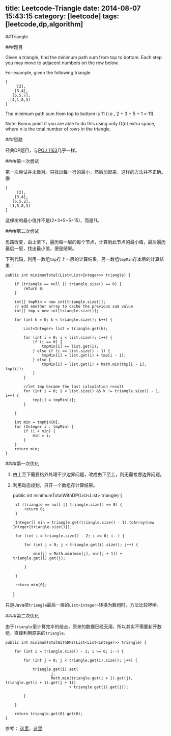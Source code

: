 title: Leetcode-Triangle
date: 2014-08-07 15:43:15
category: [leetcode]
tags: [leetcode,dp,algorithm]
---

##Triangle

###题目

Given a triangle, find the minimum path sum from top to bottom. Each step you may move to adjacent numbers on the row below.

For example, given the following triangle

```
[
     [2],
    [3,4],
   [6,5,7],
  [4,1,8,3]
]
```

The minimum path sum from top to bottom is 11 (i.e., 2 + 3 + 5 + 1 = 11).

Note:
Bonus point if you are able to do this using only O(n) extra space, where n is the total number of rows in the triangle.


###思路

经典DP题目，与[POJ 1163](http://poj.org/problem?id=1163)几乎一样。

####第一次尝试

第一次尝试并未做对。只找出每一行的最小，然后加起来，这样的方法并不正确。像

```
[
     [2],
    [3,4],
   [6,5,2],
  [1,5,8,3]
]
```

这棵树的最小值并不是(2+3+5+5=15)，而是11。

####第二次尝试

思路改变，由上至下，遍历每一层的每个节点，计算到此节点的最小值，最后遍历最后一层，找出最小值，便是结果。

下列代码，利用一数组`tmp`存上一层的计算结果，另一数组`tmpMin`存本层的计算结果：


	public int minimumTotal(List<List<Integer>> triangle) {

		if (triangle == null || triangle.size() == 0) {
			return 0;
		}

		int[] tmpMin = new int[triangle.size()];
		// add another array to cache the previous sum value
		int[] tmp = new int[triangle.size()];

		for (int k = 0; k < triangle.size(); k++) {

			List<Integer> list = triangle.get(k);

			for (int i = 0; i < list.size(); i++) {
				if (i == 0) {
					tmpMin[i] += list.get(i);
				} else if (i == list.size() - 1) {
					tmpMin[i] = list.get(i) + tmp[i - 1];
				} else {
					tmpMin[i] = list.get(i) + Math.min(tmp[i - 1], tmp[i]);
				}
			}
			
			//let tmp became the last calculation result
			for (int i = 0; i < list.size() && k != triangle.size() - 1; i++) {
				tmp[i] = tmpMin[i];
			}

		}

		int min = tmpMin[0];
		for (Integer i : tmpMin) {
			if (i < min) {
				min = i;
			}
		}
		return min;
	}

####第一次优化

1. 由上至下需要格外处理不少边界问题，改成由下至上，则无需考虑边界问题。
2. 利用动态规划，只开一个数组存计算结果。


    public int minimumTotalWithDP(List<List<Integer>> triangle) {

		if (triangle == null || triangle.size() == 0) {
			return 0;
		}

		Integer[] min = triangle.get(triangle.size() - 1).toArray(new Integer[triangle.size()]);

		for (int i = triangle.size() - 2; i >= 0; i--) {

			for (int j = 0; j < triangle.get(i).size(); j++) {

				min[j] = Math.min(min[j], min[j + 1]) + triangle.get(i).get(j);

			}

		}

		return min[0];
    }



只是Java把`triangle`最后一层的`List<Integer>`转换为数组时，方法比较啰嗦。


####第二次优化

由于`triangle`里计算完毕的结点，原来的数据已经无用，所以其实不需要新开数组，直接利用原来的`triangle`。


	public int minimumTotalWithDP2(List<List<Integer>> triangle) {

		for (int i = triangle.size() - 2; i >= 0; i--) {

			for (int j = 0; j < triangle.get(i).size(); j++) {

				triangle.get(i).set(
						j,
						Math.min(triangle.get(i + 1).get(j), triangle.get(i + 1).get(j + 1))
								+ triangle.get(i).get(j));

			}

		}

		return triangle.get(0).get(0);
	}


参考：
[这里](http://blog.csdn.net/worldwindjp/article/details/18302041)，[这里](https://oj.leetcode.com/discuss/5337/dp-solution-for-triangle)